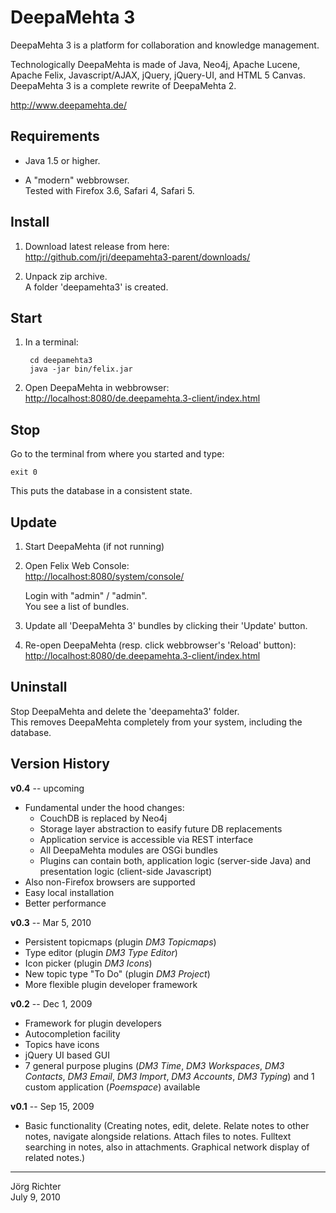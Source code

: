 
DeepaMehta 3
============

DeepaMehta 3 is a platform for collaboration and knowledge management.

Technologically DeepaMehta is made of Java, Neo4j, Apache Lucene, Apache Felix, Javascript/AJAX, jQuery, jQuery-UI, and HTML 5 Canvas.
DeepaMehta 3 is a complete rewrite of DeepaMehta 2.

<http://www.deepamehta.de/>


Requirements
------------

* Java 1.5 or higher.  

* A "modern" webbrowser.  
  Tested with Firefox 3.6, Safari 4, Safari 5.


Install
-------

1. Download latest release from here:  
   <http://github.com/jri/deepamehta3-parent/downloads/>

2. Unpack zip archive.  
   A folder 'deepamehta3' is created.


Start
-----

1. In a terminal:

        cd deepamehta3
        java -jar bin/felix.jar

2. Open DeepaMehta in webbrowser:  
   <http://localhost:8080/de.deepamehta.3-client/index.html>


Stop
----

Go to the terminal from where you started and type:

    exit 0

This puts the database in a consistent state.


Update
------

1. Start DeepaMehta (if not running)

2. Open Felix Web Console:  
   <http://localhost:8080/system/console/>

   Login with "admin" / "admin".  
   You see a list of bundles.

3. Update all 'DeepaMehta 3' bundles by clicking their 'Update' button.

4. Re-open DeepaMehta (resp. click webbrowser's 'Reload' button):  
   <http://localhost:8080/de.deepamehta.3-client/index.html>


Uninstall
---------

Stop DeepaMehta and delete the 'deepamehta3' folder.  
This removes DeepaMehta completely from your system, including the database.


Version History
---------------

**v0.4** -- upcoming

* Fundamental under the hood changes:
    * CouchDB is replaced by Neo4j
    * Storage layer abstraction to easify future DB replacements
    * Application service is accessible via REST interface
    * All DeepaMehta modules are OSGi bundles
    * Plugins can contain both, application logic (server-side Java) and presentation logic (client-side Javascript)
* Also non-Firefox browsers are supported
* Easy local installation
* Better performance

**v0.3** -- Mar 5, 2010

* Persistent topicmaps (plugin *DM3 Topicmaps*)
* Type editor (plugin *DM3 Type Editor*)
* Icon picker (plugin *DM3 Icons*)
* New topic type "To Do" (plugin *DM3 Project*)
* More flexible plugin developer framework

**v0.2** -- Dec 1, 2009

* Framework for plugin developers
* Autocompletion facility
* Topics have icons
* jQuery UI based GUI
* 7 general purpose plugins (*DM3 Time*, *DM3 Workspaces*, *DM3 Contacts*, *DM3 Email*, *DM3 Import*, *DM3 Accounts*, *DM3 Typing*) and 1 custom application (*Poemspace*) available

**v0.1** -- Sep 15, 2009

* Basic functionality (Creating notes, edit, delete. Relate notes to other notes, navigate alongside relations. Attach files to notes. Fulltext searching in notes, also in attachments. Graphical network display of related notes.)


------------
Jörg Richter  
July 9, 2010
